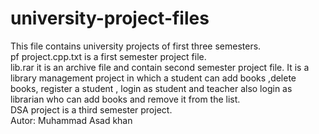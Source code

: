 # university-project-files<br>
This file contains university projects of first three semesters.<br>
pf project.cpp.txt is a first semester project file.<br>
lib.rar it is an archive file and contain second semester project file. It is a library management project in which a student can add books ,delete books, register a student , login as student and teacher also login as librarian who can add books and remove it from the list.<br>
DSA project is a third semester project.<br>
Autor: Muhammad Asad khan
